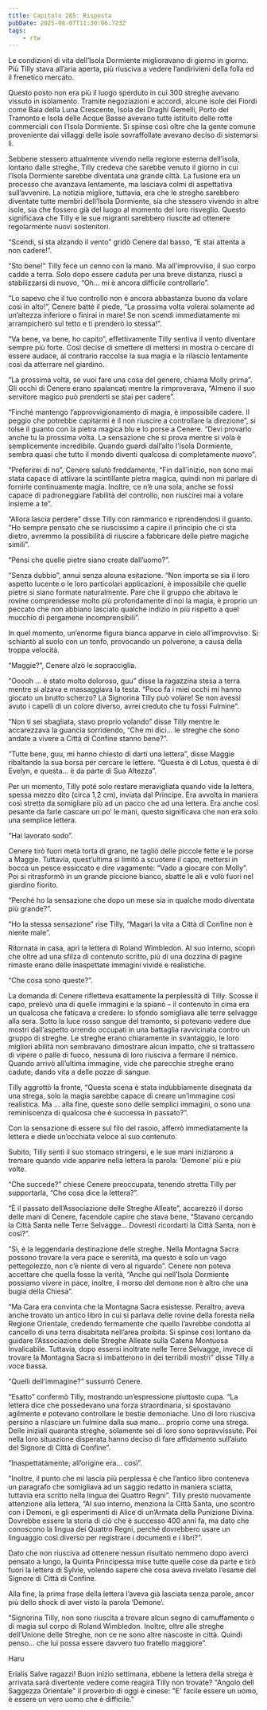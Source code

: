 ```yaml
---
title: Capitolo 285: Risposta
pubDate: 2025-08-07T11:30:06.723Z
tags:
    - rtw
---
```















Le condizioni di vita dell’Isola Dormiente miglioravano di giorno in giorno. Più Tilly stava all’aria aperta, più riusciva a vedere l’andirivieni della folla ed il frenetico mercato.


Questo posto non era più il luogo sperduto in cui 300 streghe avevano vissuto in isolamento. Tramite negoziazioni e accordi, alcune isole dei Fiordi come Baia della Luna Crescente, Isola dei Draghi Gemelli, Porto del Tramonto e Isola delle Acque Basse avevano tutte istituito delle rotte commerciali con l’Isola Dormiente. Si spinse così oltre che la gente comune proveniente dai villaggi delle isole sovraffollate avevano deciso di sistemarsi lì.


Sebbene stessero attualmente vivendo nella regione esterna dell’isola, lontano dalle streghe, Tilly credeva che sarebbe venuto il giorno in cui l’Isola Dormiente sarebbe diventata una grande città. La fusione era un processo che avanzava lentamente, ma lasciava colmi di aspettativa sull’avvenire. La notizia migliore, tuttavia, era che le streghe sarebbero diventate tutte membri dell’Isola Dormiente, sia che stessero vivendo in altre isole, sia che fossero già del luogo al momento del loro risveglio. Questo significava che Tilly e le sue migranti sarebbero riuscite ad ottenere regolarmente nuovi sostenitori.


“Scendi, si sta alzando il vento” gridò Cenere dal basso, “E stai attenta a non cadere!”.


“Sto bene!” Tilly fece un cenno con la mano. Ma all’improvviso, il suo corpo cadde a terra. Solo dopo essere caduta per una breve distanza, riuscì a stabilizzarsi di nuovo, “Oh… mi è ancora difficile controllarlo”.


“Lo sapevo che il tuo controllo non è ancora abbastanza buono da volare così in alto!”, Cenere batté il piede, “La prossima volta volerai solamente ad un’altezza inferiore o finirai in mare! Se non scendi immediatamente mi arrampicherò sul tetto e ti prenderò io stessa!”.


“Va bene, va bene, ho capito”, effettivamente Tilly sentiva il vento diventare sempre più forte. Così decise di smettere di mettersi in mostra o cercare di essere audace, al contrario raccolse la sua magia e la rilasciò lentamente così da atterrare nel giardino.


“La prossima volta, se vuoi fare una cosa del genere, chiama Molly prima”. Gli occhi di Cenere erano spalancati mentre la rimproverava, “Almeno il suo servitore magico può prenderti se stai per cadere”.


“Finché mantengo l’approvvigionamento di magia, è impossibile cadere. Il peggio che potrebbe capitarmi è il non riuscire a controllare la direzione”, si tolse il guanto con la pietra magica blu e lo porse a Cenere. “Devi provarlo anche tu la prossima volta. La sensazione che si prova mentre si vola è semplicemente incredibile. Quando guardi dall’alto l’Isola Dormiente, sembra quasi che tutto il mondo diventi qualcosa di completamente nuovo”.


“Preferirei di no”, Cenere salutò freddamente, “Fin dall’inizio, non sono mai stata capace di attivare la scintillante pietra magica, quindi non mi parlare di fornirle continuamente magia. Inoltre, ce n’è una sola, anche se fossi capace di padroneggiare l’abilità del controllo, non riuscirei mai a volare insieme a te”.


“Allora lascia perdere” disse Tilly con rammarico e riprendendosi il guanto. “Ho sempre pensato che se riuscissimo a capire il principio che ci sta dietro, avremmo la possibilità di riuscire a fabbricare delle pietre magiche simili”.


“Pensi che quelle pietre siano create dall’uomo?”.


“Senza dubbio”, annuì senza alcuna esitazione. “Non importa se sia il loro aspetto lucente o le loro particolari applicazioni, è impossibile che quelle pietre si siano formate naturalmente. Pare che il gruppo che abitava le rovine comprendesse molto più profondamente di noi la magia, è proprio un peccato che non abbiano lasciato qualche indizio in più rispetto a quel mucchio di pergamene incomprensibili”.


In quel momento, un’enorme figura bianca apparve in cielo all’improvviso. Si schiantò al suolo con un tonfo, provocando un polverone, a causa della troppa velocità.


“Maggie?”, Cenere alzò le sopracciglia.


“Ooooh … è stato molto doloroso, guu” disse la ragazzina stesa a terra mentre si alzava e massaggiava la testa. “Poco fa i miei occhi mi hanno giocato un brutto scherzo? La Signorina Tilly può volare! Se non avessi avuto i capelli di un colore diverso, avrei creduto che tu fossi Fulmine”.


“Non ti sei sbagliata, stavo proprio volando” disse Tilly mentre le accarezzava la guancia sorridendo, “Che mi dici… le streghe che sono andate a vivere a Città di Confine stanno bene?”.


“Tutte bene, guu, mi hanno chiesto di darti una lettera”, disse Maggie ribaltando la sua borsa per cercare le lettere. “Questa è di Lotus, questa è di Evelyn, e questa… è da parte di Sua Altezza”.


Per un momento, Tilly poté solo restare meravigliata quando vide la lettera, spessa mezzo dito (circa 1,2 cm), inviata dal Principe. Era avvolta in maniera così stretta da somigliare più ad un pacco che ad una lettera. Era anche così pesante da farle cascare un po’ le mani, questo significava che non era solo una semplice lettera.


“Hai lavorato sodo”.


Cenere tirò fuori metà torta di grano, ne tagliò delle piccole fette e le porse a Maggie. Tuttavia, quest’ultima si limitò a scuotere il capo, mettersi in bocca un pesce essiccato e dire vagamente: “Vado a giocare con Molly”. Poi si ritrasformò in un grande piccione bianco, sbatté le ali e volò fuori nel giardino fiorito.


“Perché ho la sensazione che dopo un mese sia in qualche modo diventata più grande?”.


“Ho la stessa sensazione” rise Tilly, “Magari la vita a Città di Confine non è niente male”.


Ritornata in casa, aprì la lettera di Roland Wimbledon. Al suo interno, scoprì che oltre ad una sfilza di contenuto scritto, più di una dozzina di pagine rimaste erano delle inaspettate immagini vivide e realistiche.


“Che cosa sono queste?”.


La domanda di Cenere rifletteva esattamente la perplessità di Tilly. Scosse il capo, prelevò una di quelle immagini e la spianò – il contenuto in cima era un qualcosa che faticava a credere: lo sfondo somigliava alle terre selvagge alla sera. Sotto la luce rosso sangue del tramonto, si potevano vedere due mostri dall’aspetto orrendo occupati in una battaglia ravvicinata contro un gruppo di streghe. Le streghe erano chiaramente in svantaggio, le loro migliori abilità non sembravano dimostrare alcun impatto, che si trattassero di vipere o palle di fuoco, nessuna di loro riusciva a fermare il nemico. Quando arrivò all’ultima immagine, vide che parecchie streghe erano cadute, dando vita a delle pozze di sangue.


Tilly aggrottò la fronte, “Questa scena è stata indubbiamente disegnata da una strega, solo la magia sarebbe capace di creare un’immagine così realistica. Ma … alla fine, queste sono delle semplici immagini, o sono una reminiscenza di qualcosa che è successa in passato?”.


Con la sensazione di essere sul filo del rasoio, afferrò immediatamente la lettera e diede un’occhiata veloce al suo contenuto.


Subito, Tilly sentì il suo stomaco stringersi, e le sue mani iniziarono a tremare quando vide apparire nella lettera la parola: ‘Demone’ più e più volte.


“Che succede?” chiese Cenere preoccupata, tenendo stretta Tilly per supportarla, “Che cosa dice la lettera?”.


“Ѐ il passato dell’Associazione delle Streghe Alleate”, accarezzò il dorso delle mani di Cenere, facendole capire che stava bene, “Stavano cercando la Città Santa nelle Terre Selvagge… Dovresti ricordarti la Città Santa, non è così?”.


“Sì, è la leggendaria destinazione delle streghe. Nella Montagna Sacra possono trovare la vera pace e serenità, ma questo è solo un vago pettegolezzo, non c’è niente di vero al riguardo”. Cenere non poteva accettare che quella fosse la verità, “Anche qui nell’Isola Dormiente possiamo vivere in pace, inoltre, il morso del demone non è altro che una bugia della Chiesa”.


“Ma Cara era convinta che la Montagna Sacra esistesse. Peraltro, aveva anche trovato un antico libro in cui si parlava delle rovine della foresta nella Regione Orientale, credendo fermamente che quello l’avrebbe condotta al cancello di una terra disabitata nell’area proibita. Si spinse così lontano da guidare l’Associazione delle Streghe Alleate sulla Catena Montuosa Invalicabile. Tuttavia, dopo essersi inoltrate nelle Terre Selvagge, invece di trovare la Montagna Sacra si imbatterono in dei terribili mostri” disse Tilly a voce bassa.


“Quelli dell’immagine?” sussurrò Cenere.


“Esatto” confermò Tilly, mostrando un’espressione piuttosto cupa. “La lettera dice che possedevano una forza straordinaria, si spostavano agilmente e potevano controllare le bestie demoniache. Uno di loro riusciva persino a rilasciare un fulmine dalla sua mano… proprio come una strega. Delle iniziali quaranta streghe, solamente sei di loro sono sopravvissute. Poi nella loro situazione disperata hanno deciso di fare affidamento sull’aiuto del Signore di Città di Confine”.


“Inaspettatamente, all’origine era… così”.


“Inoltre, il punto che mi lascia più perplessa è che l’antico libro conteneva un paragrafo che somigliava ad un saggio redatto in maniera sciatta, tuttavia era scritto nella lingua dei Quattro Regni”. Tilly prestò nuovamente attenzione alla lettera, “Al suo interno, menziona la Città Santa, uno scontro con i Demoni, e gli esperimenti di Alice di un’Armata della Punizione Divina. Dovrebbe essere la storia di ciò che è successo 400 anni fa, ma dato che conoscono la lingua dei Quattro Regni, perché dovrebbero usare un linguaggio così diverso per registrare i documenti e i libri?”.


Dato che non riusciva ad ottenere nessun risultato  nemmeno dopo averci pensato a lungo, la Quinta Principessa mise tutte quelle cose da parte e tirò fuori la lettera di Sylvie, volendo sapere che cosa aveva rivelato l’esame del Signore di Città di Confine.


Alla fine, la prima frase della lettera l’aveva già lasciata senza parole, ancor più dello shock di aver visto la parola ‘Demone’.


“Signorina Tilly, non sono riuscita a trovare alcun segno di camuffamento o di magia sul corpo di Roland Wimbledon. Inoltre, oltre alle streghe dell’Unione delle Streghe, non ce ne sono altre nascoste in città. Quindi penso… che lui possa essere davvero tuo fratello maggiore”.






Haru






Erialis Salve ragazzi! Buon inizio settimana, ebbene la lettera della strega è arrivata sarà divertente vedere come reagirà Tilly non trovate?
"Angolo dell Saggezza Orientale"
 il proverbio di oggi è cinese:
"E' facile essere un uomo, è essere un vero uomo che è difficile." 
                                


                                



